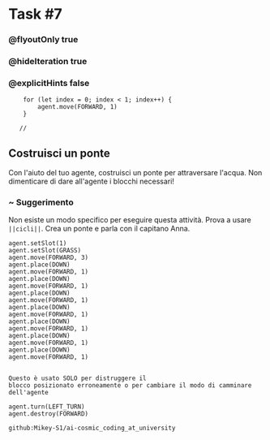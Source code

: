 # Task #7
### @flyoutOnly true
### @hideIteration true
### @explicitHints false

``` ghost
    for (let index = 0; index < 1; index++) {
        agent.move(FORWARD, 1)
    }
```
```template
   //     
```

## Costruisci un ponte

Con l'aiuto del tuo agente, costruisci un ponte per attraversare l'acqua. Non dimenticare di dare all'agente i blocchi necessari!

### ~ Suggerimento 

Non esiste un modo specifico per eseguire questa attività. Prova a usare ``||cicli||``.
Crea un ponte e parla con il capitano Anna.



``` blocks
agent.setSlot(1)
agent.setSlot(GRASS)
agent.move(FORWARD, 3)
agent.place(DOWN)
agent.move(FORWARD, 1)
agent.place(DOWN)
agent.move(FORWARD, 1)
agent.place(DOWN)
agent.move(FORWARD, 1)
agent.place(DOWN)
agent.move(FORWARD, 1)
agent.place(DOWN)
agent.move(FORWARD, 1)
agent.place(DOWN)
agent.move(FORWARD, 1)
agent.place(DOWN)
agent.move(FORWARD, 1)
```
```
```
```typescript-valid
Questo è usato SOLO per distruggere il
blocco posizionato erroneamente o per cambiare il modo di camminare dell'agente
```
``` blocks
agent.turn(LEFT_TURN)
agent.destroy(FORWARD)
```
```package
github:Mikey-S1/ai-cosmic_coding_at_university
```
